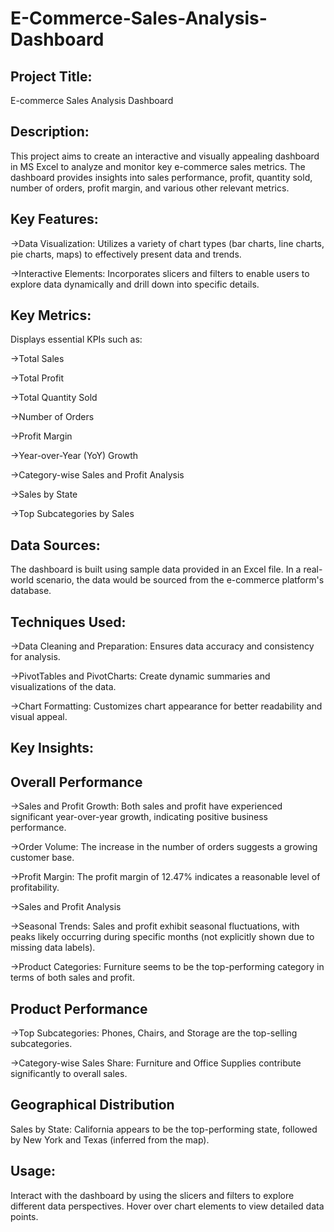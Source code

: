 # E-Commerce-Sales-Analysis-Dashboard
Project Title:
-------------------
E-commerce Sales Analysis Dashboard

Description:
-----------------
This project aims to create an interactive and visually appealing dashboard in MS Excel to analyze and monitor key e-commerce sales metrics. The dashboard provides insights into sales performance, profit, quantity sold, number of orders, profit margin, and various other relevant metrics.

Key Features:
-------------------

->Data Visualization: Utilizes a variety of chart types (bar charts, line charts, pie charts, maps) to effectively present data and trends.

->Interactive Elements: Incorporates slicers and filters to enable users to explore data dynamically and drill down into specific details.

Key Metrics: 
-------------------
Displays essential KPIs such as:

->Total Sales

->Total Profit

->Total Quantity Sold

->Number of Orders

->Profit Margin

->Year-over-Year (YoY) Growth

->Category-wise Sales and Profit Analysis

->Sales by State

->Top Subcategories by Sales

Data Sources:
------------------
The dashboard is built using sample data provided in an Excel file. In a real-world scenario, the data would be sourced from the e-commerce platform's database.

Techniques Used:
------------------

->Data Cleaning and Preparation: Ensures data accuracy and consistency for analysis.

->PivotTables and PivotCharts: Create dynamic summaries and visualizations of the data.

->Chart Formatting: Customizes chart appearance for better readability and visual appeal.

Key Insights:
-----------------

Overall Performance
--------------------
->Sales and Profit Growth: Both sales and profit have experienced significant year-over-year growth, indicating positive business performance.

->Order Volume: The increase in the number of orders suggests a growing customer base.

->Profit Margin: The profit margin of 12.47% indicates a reasonable level of profitability.

->Sales and Profit Analysis

->Seasonal Trends: Sales and profit exhibit seasonal fluctuations, with peaks likely occurring during specific months (not explicitly shown due to missing data labels).

->Product Categories: Furniture seems to be the top-performing category in terms of both sales and profit.

Product Performance
---------------------
->Top Subcategories: Phones, Chairs, and Storage are the top-selling subcategories.

->Category-wise Sales Share: Furniture and Office Supplies contribute significantly to overall sales.

Geographical Distribution
---------------------------
Sales by State: California appears to be the top-performing state, followed by New York and Texas (inferred from the map).

Usage:
----------------

Interact with the dashboard by using the slicers and filters to explore different data perspectives.
Hover over chart elements to view detailed data points.
